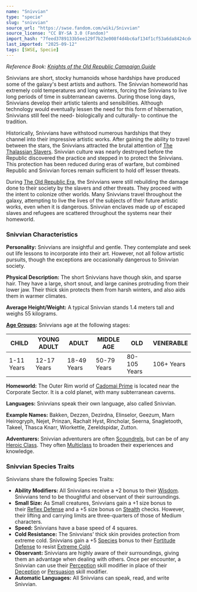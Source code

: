 ```yaml
---
name: "Snivvian"
type: "specie"
slug: "snivvian"
source_url: "https://swse.fandom.com/wiki/Snivvian"
source_license: "CC BY-SA 3.0 (Fandom)"
import_hash: "7feed3789133b5ee129f7b23e008f4d4bc6af134f1cf53a6da8424cde5f82536"
last_imported: "2025-09-12"
tags: [SWSE, Specie]
---
```

*Reference Book: [Knights of the Old Republic Campaign Guide](https://swse.fandom.com/wiki/Star_Wars_Saga_Edition_Knights_of_the_Old_Republic_Campaign_Guide)*

Snivvians are short, stocky humanoids whose hardships have produced some of the galaxy's best artists and authors. The Snivvian homeworld has extremely cold temperatures and long winters, forcing the Snivvians to live long periods of time in subterranean caverns. During those long days, Snivvians develop their artistic talents and sensibilities. Although technology would eventually lessen the need for this form of hibernation, Snivvians still feel the need- biologically and culturally- to continue the tradition.

Historically, Snivvians have withstood numerous hardships that they channel into their impressive artistic works. After gaining the ability to travel between the stars, the Snivvians attracted the brutal attention of [The Thalassian Slavers](https://swse.fandom.com/wiki/The_Thalassian_Slavers). Snivvian culture was nearly destroyed before the Republic discovered the practice and stepped in to protect the Snivvians. This protection has been reduced during eras of warfare, but combined Republic and Snivvian forces remain sufficient to hold off lesser threats.

During [The Old Republic Era](https://swse.fandom.com/wiki/The_Old_Republic_Era), the Snivvians were still rebuilding the damage done to their society by the slavers and other threats. They proceed with the intent to colonize other worlds. Many Snivvians travel throughout the galaxy, attempting to live the lives of the subjects of their future artistic works, even when it is dangerous. Snivvian enclaves made up of escaped slaves and refugees are scattered throughout the systems near their homeworld.

### Snivvian Characteristics
**Personality:** Snivvians are insightful and gentle. They contemplate and seek out life lessons to incorporate into their art. However, not all follow artistic pursuits, though the exceptions are occasionally dangerous to Snivvian society.

**Physical Description:** The short Snivvians have though skin, and sparse hair. They have a large, short snout, and large canines protruding from their lower jaw. Their thick skin protects them from harsh winters, and also aids them in warmer climates.

**Average Height/Weight:** A typical Snivvian stands 1.4 meters tall and weighs 55 kilograms.

**[Age Groups](https://swse.fandom.com/wiki/Age_Groups):** Snivvians age at the following stages:

| CHILD | YOUNG ADULT | ADULT | MIDDLE AGE | OLD | VENERABLE |
| --- | --- | --- | --- | --- | --- |
| 1-11 Years | 12-17 Years | 18-49 Years | 50-79 Years | 80-105 Years | 106+ Years |

**Homeworld:** The Outer Rim world of [Cadomai Prime](https://swse.fandom.com/wiki/Cadomai_Prime) is located near the Corporate Sector. It is a cold planet, with many subterranean caverns.

**Languages:** Snivvians speak their own language, also called Snivvian.

**Example Names:** Bakken, Dezzen, Dezirdna, Elinselor, Geezum, Marn Heirogryph, Nejet, Prinzan, Rachalt Hyst, Rincholar, Seerna, Snagletooth, Takeel, Thasca Knarr, Wiorkettle, Zereldspidar, Zutton.

**Adventurers:** Snivvian adventurers are often [Scoundrels](https://swse.fandom.com/wiki/Scoundrels), but can be of any [Heroic Class](https://swse.fandom.com/wiki/Heroic_Class). They often [Multiclass](https://swse.fandom.com/wiki/Multiclass) to broaden their experiences and knowledge.

### Snivvian Species Traits
Snivvians share the following Species Traits:

- **Ability Modifiers:** All Snivvians receive a +2 bonus to their [Wisdom](https://swse.fandom.com/wiki/Wisdom). Snivvians tend to be thoughtful and observant of their surroundings.
- **Small Size:** As Small creatures, Snivvians gain a +1 size bonus to their [Reflex Defense](https://swse.fandom.com/wiki/Reflex_Defense) and a +5 size bonus on [Stealth](https://swse.fandom.com/wiki/Stealth) checks. However, their lifting and carrying limits are three-quarters of those of Medium characters.
- **Speed:** Snivvians have a base speed of 4 squares.
- **Cold Resistance:** The Snivvians' thick skin provides protection from extreme cold. Snivvians gain a +5 [Species](https://swse.fandom.com/wiki/Species) bonus to their [Fortitude Defense](https://swse.fandom.com/wiki/Fortitude_Defense) to resist [Extreme Cold](https://swse.fandom.com/wiki/Extreme_Cold).
- **Observant:** Snivvians are highly aware of their surroundings, giving them an advantage when dealing with others. Once per encounter, a Snivvian can use their [Perception](https://swse.fandom.com/wiki/Perception) skill modifier in place of their [Deception](https://swse.fandom.com/wiki/Deception) or [Persuasion](https://swse.fandom.com/wiki/Persuasion) skill modifier.
- **Automatic Languages:** All Snivvians can speak, read, and write Snivvian.